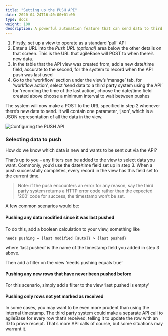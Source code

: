 ```yaml
---
title: "Setting up the PUSH API"
date: 2020-04-24T16:40:00+01:00
type: docs
weight: 100
description: A powerful automation feature that can send data to third party systems.
---
```


1) Firstly, set up a view to operate as a standard ‘pull’ API
2) Enter a URL into the _Push URL (optional)_ area below the other details on that screen. This is the URL that agileBase will POST to when there’s new data.
3) In the table that the API view was created from, add a new date/time field, accurate to the second, for the system to record when the API push was last used
4) Go to the ‘workflow’ section under the view’s ‘manage’ tab.
for ‘workflow action’, select ‘send data to a third party system using the API’
for ‘recording the time of the last action’, choose the date/time field created above
choose a minimum interval to wait between pushes

The system will now make a POST to the URL specified in step 2 whenever there’s new data to send. It will contain one parameter, ‘json’, which is a JSON representation of all the data in the view.

![Configuring the PUSH API](/workflow-push.png)

### Selecting data to push

How do we know which data is new and wants to be sent out via the API?

That’s up to you – any filters can be added to the view to select data you want. Commonly, you’d use the date/time field set up in step 3. When a push successfully completes, every record in the view has this field set to the current time.

> Note: if the push encounters an error for any reason, say the third party system returns a HTTP error code rather than the expected ‘200’ code for success, the timestamp won’t be set.

A few common scenarios would be:

#### Pushing any data modified since it was last pushed
To do this, add a boolean calculation to your view, something like

` needs pushing = {last modified [auto]} > {last pushed} `

where ‘last pushed’ is the name of the timestamp field you added in step 3 above.

Then add a filter on the view ‘needs pushing equals true’

#### Pushing any new rows that have never been pushed before
For this scenario, simply add a filter to the view ‘last pushed is empty’

#### Pushing only rows not yet marked as received
In some cases, you may want to be even more prudent than using the internal timestamp. The third party system could make a separate API call to agileBase for every row that’s received, telling it to update the row with an ID to prove receipt. That’s more API calls of course, but some situations may warrant it.
